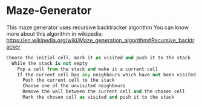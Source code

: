 # Maze-Generator
This maze generator uses recursive backtracker algorithm
You can know more about this algorithm in wikipedia:
https://en.wikipedia.org/wiki/Maze_generation_algorithm#Recursive_backtracker
```python
Choose the initial cell, mark it as visited and push it to the stack
  While the stack is not empty
    Pop a cell from the stack and make it a current cell
    If the current cell has any neighbours which have not been visited
      Push the current cell to the stack
      Choose one of the unvisited neighbours
      Remove the wall between the current cell and the chosen cell
      Mark the chosen cell as visited and push it to the stack

```
